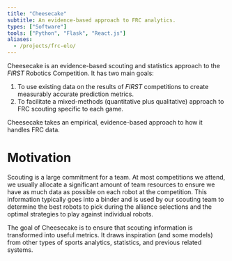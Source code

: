 ```yaml
---
title: "Cheesecake"
subtitle: An evidence-based approach to FRC analytics.
types: ["Software"]
tools: ["Python", "Flask", "React.js"]
aliases:
  - /projects/frc-elo/
---
```


Cheesecake is an evidence-based scouting and statistics approach to
the *FIRST* Robotics Competition. It has two main goals:

1. To use existing data on the results of *FIRST* competitions to
   create measurably accurate prediction metrics.
2. To facilitate a mixed-methods (quantitative plus qualitative)
   approach to FRC scouting specific to each game.

Cheesecake takes an empirical, evidence-based approach to how it
handles FRC data.

<!--
Using Cheesecake, we hope to be able to answer the following questions:

+ How likely are teams to qualify for championships?
+ 
-->

Motivation
==========

Scouting is a large commitment for a team. At most competitions we
attend, we usually allocate a significant amount of team resources to
ensure we have as much data as possible on each robot at the
competition. This information typically goes into a binder and is used
by our scouting team to determine the best robots to pick during the
alliance selections and the optimal strategies to play against
individual robots.

The goal of Cheesecake is to ensure that scouting information is
transformed into useful metrics. It draws inspiration (and some
models) from other types of sports analytics, statistics, and previous
related systems.
